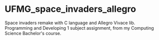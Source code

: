 # UFMG_space_invaders_allegro
 Space invaders remake with C language and Allegro Vivace lib. Programming and Developing 1 subject assignment, from my Computing Science Bachelor's course.
